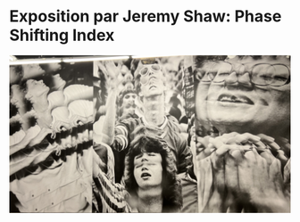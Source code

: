 # Exposition par Jeremy Shaw: Phase Shifting Index
<img width="800" src="media/phase_shifting_mur.JPG">



